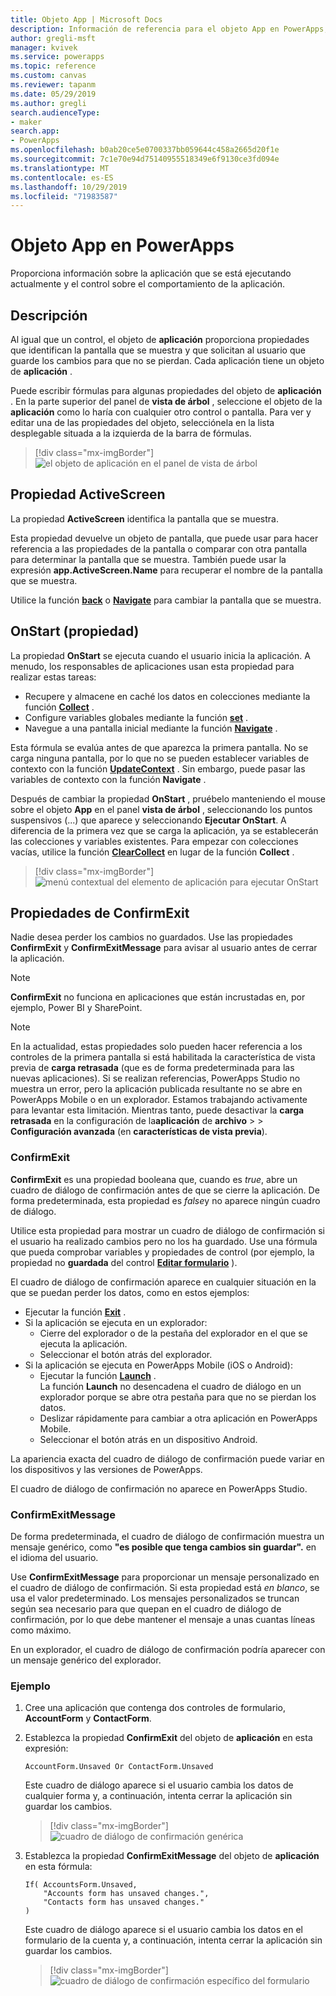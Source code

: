 ```yaml
---
title: Objeto App | Microsoft Docs
description: Información de referencia para el objeto App en PowerApps, incluidos ejemplos y sintaxis
author: gregli-msft
manager: kvivek
ms.service: powerapps
ms.topic: reference
ms.custom: canvas
ms.reviewer: tapanm
ms.date: 05/29/2019
ms.author: gregli
search.audienceType:
- maker
search.app:
- PowerApps
ms.openlocfilehash: b0ab20ce5e0700337bb059644c458a2665d20f1e
ms.sourcegitcommit: 7c1e70e94d75140955518349e6f9130ce3fd094e
ms.translationtype: MT
ms.contentlocale: es-ES
ms.lasthandoff: 10/29/2019
ms.locfileid: "71983587"
---
```

# <a name="app-object-in-powerapps"></a>Objeto App en PowerApps

Proporciona información sobre la aplicación que se está ejecutando actualmente y el control sobre el comportamiento de la aplicación.

## <a name="description"></a>Descripción

Al igual que un control, el objeto de **aplicación** proporciona propiedades que identifican la pantalla que se muestra y que solicitan al usuario que guarde los cambios para que no se pierdan. Cada aplicación tiene un objeto de **aplicación** .

Puede escribir fórmulas para algunas propiedades del objeto de **aplicación** . En la parte superior del panel de **vista de árbol** , seleccione el objeto de la **aplicación** como lo haría con cualquier otro control o pantalla. Para ver y editar una de las propiedades del objeto, selecciónela en la lista desplegable situada a la izquierda de la barra de fórmulas.

> [!div class="mx-imgBorder"]
> ![el objeto de aplicación en el panel de vista de árbol](media/object-app/appobject.png)

## <a name="activescreen-property"></a>Propiedad ActiveScreen

La propiedad **ActiveScreen** identifica la pantalla que se muestra.

Esta propiedad devuelve un objeto de pantalla, que puede usar para hacer referencia a las propiedades de la pantalla o comparar con otra pantalla para determinar la pantalla que se muestra. También puede usar la expresión **app.ActiveScreen.Name** para recuperar el nombre de la pantalla que se muestra.

Utilice la función **[back](function-navigate.md)** o **[Navigate](function-navigate.md)** para cambiar la pantalla que se muestra.

## <a name="onstart-property"></a>OnStart (propiedad)

La propiedad **OnStart** se ejecuta cuando el usuario inicia la aplicación. A menudo, los responsables de aplicaciones usan esta propiedad para realizar estas tareas:

- Recupere y almacene en caché los datos en colecciones mediante la función **[Collect](function-clear-collect-clearcollect.md)** .
- Configure variables globales mediante la función **[set](function-set.md)** .
- Navegue a una pantalla inicial mediante la función **[Navigate](function-navigate.md)** .

Esta fórmula se evalúa antes de que aparezca la primera pantalla. No se carga ninguna pantalla, por lo que no se pueden establecer variables de contexto con la función **[UpdateContext](function-updatecontext.md)** . Sin embargo, puede pasar las variables de contexto con la función **Navigate** .

Después de cambiar la propiedad **OnStart** , pruébelo manteniendo el mouse sobre el objeto **App** en el panel **vista de árbol** , seleccionando los puntos suspensivos (...) que aparece y seleccionando **Ejecutar OnStart**. A diferencia de la primera vez que se carga la aplicación, ya se establecerán las colecciones y variables existentes. Para empezar con colecciones vacías, utilice la función **[ClearCollect](function-clear-collect-clearcollect.md)** en lugar de la función **Collect** .

> [!div class="mx-imgBorder"]
> ![menú contextual del elemento de aplicación para ejecutar OnStart](media/object-app/appobject-runonstart.png)

## <a name="confirmexit-properties"></a>Propiedades de ConfirmExit

Nadie desea perder los cambios no guardados. Use las propiedades **ConfirmExit** y **ConfirmExitMessage** para avisar al usuario antes de cerrar la aplicación.

> [!NOTE]
> **ConfirmExit** no funciona en aplicaciones que están incrustadas en, por ejemplo, Power BI y SharePoint.

> [!NOTE]
> En la actualidad, estas propiedades solo pueden hacer referencia a los controles de la primera pantalla si está habilitada la característica de vista previa de **carga retrasada** (que es de forma predeterminada para las nuevas aplicaciones). Si se realizan referencias, PowerApps Studio no muestra un error, pero la aplicación publicada resultante no se abre en PowerApps Mobile o en un explorador. Estamos trabajando activamente para levantar esta limitación. Mientras tanto, puede desactivar la **carga retrasada** en la configuración de la**aplicación** de **archivo**  >   > **Configuración avanzada** (en **características de vista previa**).

### <a name="confirmexit"></a>ConfirmExit

**ConfirmExit** es una propiedad booleana que, cuando es *true*, abre un cuadro de diálogo de confirmación antes de que se cierre la aplicación. De forma predeterminada, esta propiedad es *false*y no aparece ningún cuadro de diálogo.

Utilice esta propiedad para mostrar un cuadro de diálogo de confirmación si el usuario ha realizado cambios pero no los ha guardado. Use una fórmula que pueda comprobar variables y propiedades de control (por ejemplo, la propiedad no **guardada** del control [**Editar formulario**](../controls/control-form-detail.md) ).

El cuadro de diálogo de confirmación aparece en cualquier situación en la que se puedan perder los datos, como en estos ejemplos:

- Ejecutar la función [**Exit**](function-exit.md) .
- Si la aplicación se ejecuta en un explorador:
  - Cierre del explorador o de la pestaña del explorador en el que se ejecuta la aplicación.
  - Seleccionar el botón atrás del explorador.
- Si la aplicación se ejecuta en PowerApps Mobile (iOS o Android):
  - Ejecutar la función [**Launch**](function-param.md) .<br>La función **Launch** no desencadena el cuadro de diálogo en un explorador porque se abre otra pestaña para que no se pierdan los datos.
  - Deslizar rápidamente para cambiar a otra aplicación en PowerApps Mobile.
  - Seleccionar el botón atrás en un dispositivo Android.

La apariencia exacta del cuadro de diálogo de confirmación puede variar en los dispositivos y las versiones de PowerApps.

El cuadro de diálogo de confirmación no aparece en PowerApps Studio.

### <a name="confirmexitmessage"></a>ConfirmExitMessage

De forma predeterminada, el cuadro de diálogo de confirmación muestra un mensaje genérico, como **"es posible que tenga cambios sin guardar".** en el idioma del usuario.

Use **ConfirmExitMessage** para proporcionar un mensaje personalizado en el cuadro de diálogo de confirmación. Si esta propiedad está *en blanco*, se usa el valor predeterminado. Los mensajes personalizados se truncan según sea necesario para que quepan en el cuadro de diálogo de confirmación, por lo que debe mantener el mensaje a unas cuantas líneas como máximo.

En un explorador, el cuadro de diálogo de confirmación podría aparecer con un mensaje genérico del explorador.

### <a name="example"></a>Ejemplo

1. Cree una aplicación que contenga dos controles de formulario, **AccountForm** y **ContactForm**.

1. Establezca la propiedad **ConfirmExit** del objeto de **aplicación** en esta expresión:

    ```powerapps-dot
    AccountForm.Unsaved Or ContactForm.Unsaved
    ```

    Este cuadro de diálogo aparece si el usuario cambia los datos de cualquier forma y, a continuación, intenta cerrar la aplicación sin guardar los cambios.

    > [!div class="mx-imgBorder"]
    > ![cuadro de diálogo de confirmación genérica](media/object-app/confirm-native.png)

1. Establezca la propiedad **ConfirmExitMessage** del objeto de **aplicación** en esta fórmula:

    ```powerapps-dot
    If( AccountsForm.Unsaved,
        "Accounts form has unsaved changes.",
        "Contacts form has unsaved changes."
    )
    ```

    Este cuadro de diálogo aparece si el usuario cambia los datos en el formulario de la cuenta y, a continuación, intenta cerrar la aplicación sin guardar los cambios.

    > [!div class="mx-imgBorder"]
    > ![cuadro de diálogo de confirmación específico del formulario](media/object-app/confirm-native-custom.png)
